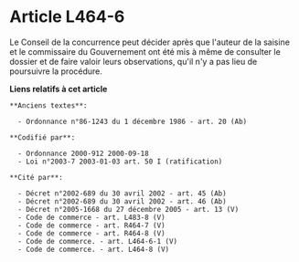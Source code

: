 # Article L464-6

Le Conseil de la concurrence peut décider après que l'auteur de la saisine et le commissaire du Gouvernement ont été mis à
même de consulter le dossier et de faire valoir leurs observations, qu'il n'y a pas lieu de poursuivre la procédure.

**Liens relatifs à cet article**

	**Anciens textes**:

	  - Ordonnance n°86-1243 du 1 décembre 1986 - art. 20 (Ab)

	**Codifié par**:

	  - Ordonnance 2000-912 2000-09-18
	  - Loi n°2003-7 2003-01-03 art. 50 I (ratification)

	**Cité par**:

	  - Décret n°2002-689 du 30 avril 2002 - art. 45 (Ab)
	  - Décret n°2002-689 du 30 avril 2002 - art. 46 (Ab)
	  - Décret n°2005-1668 du 27 décembre 2005 - art. 13 (V)
	  - Code de commerce - art. L483-8 (V)
	  - Code de commerce - art. R464-7 (V)
	  - Code de commerce - art. R464-8 (V)
	  - Code de commerce. - art. L464-6-1 (V)
	  - Code de commerce. - art. L464-8 (V)
